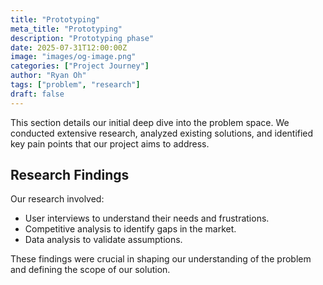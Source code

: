 ```yaml
---
title: "Prototyping"
meta_title: "Prototyping"
description: "Prototyping phase"
date: 2025-07-31T12:00:00Z
image: "images/og-image.png"
categories: ["Project Journey"]
author: "Ryan Oh"
tags: ["problem", "research"]
draft: false
---
```


This section details our initial deep dive into the problem space. We conducted extensive research, analyzed existing solutions, and identified key pain points that our project aims to address.

## Research Findings

Our research involved:

*   User interviews to understand their needs and frustrations.
*   Competitive analysis to identify gaps in the market.
*   Data analysis to validate assumptions.

These findings were crucial in shaping our understanding of the problem and defining the scope of our solution.
